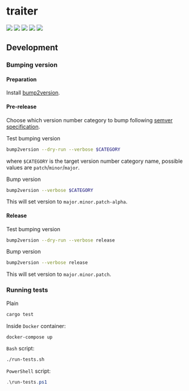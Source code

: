 traiter
=======

[![](https://github.com/lycantropos/traiter/workflows/CI/badge.svg)](https://github.com/lycantropos/traiter/actions/workflows/ci.yml "Github Actions")
[![](https://codecov.io/gh/lycantropos/traiter/branch/master/graph/badge.svg)](https://codecov.io/gh/lycantropos/traiter "Codecov")
[![](https://docs.rs/traiter/badge.svg)](https://docs.rs/traiter/ "docs.rs")
[![](https://img.shields.io/github/license/lycantropos/traiter.svg)](https://github.com/lycantropos/traiter/blob/master/LICENSE "License")
[![](https://img.shields.io/crates/v/traiter.svg)](https://crates.io/crates/traiter "crates.io")

Development
-----------

### Bumping version

#### Preparation

Install
[bump2version](https://github.com/c4urself/bump2version#installation).

#### Pre-release

Choose which version number category to bump following [semver
specification](http://semver.org/).

Test bumping version
```bash
bump2version --dry-run --verbose $CATEGORY
```

where `$CATEGORY` is the target version number category name, possible
values are `patch`/`minor`/`major`.

Bump version
```bash
bump2version --verbose $CATEGORY
```

This will set version to `major.minor.patch-alpha`. 

#### Release

Test bumping version
```bash
bump2version --dry-run --verbose release
```

Bump version
```bash
bump2version --verbose release
```

This will set version to `major.minor.patch`.

### Running tests

Plain
```bash
cargo test
```

Inside `Docker` container:
```bash
docker-compose up
```

`Bash` script:
```bash
./run-tests.sh
```

`PowerShell` script:
```powershell
.\run-tests.ps1
```
